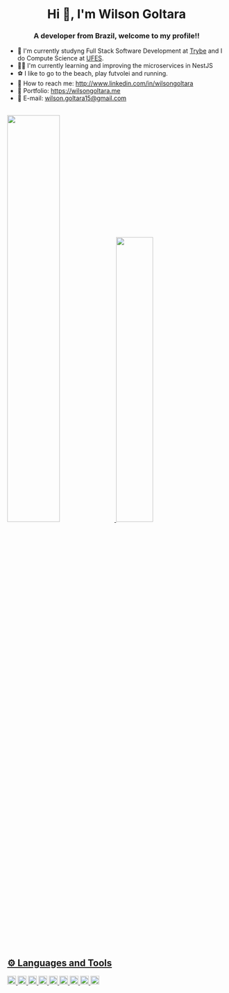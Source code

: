 ### <h1 align="center">Hi 👋, I'm Wilson Goltara</h1>

<h3 align="center">A developer from Brazil, welcome to my profile!!</h3>

- 🏫 I'm currently studyng Full Stack Software Development at <a href="https://betrybe.com" target="_blank">Trybe</a> and I do Compute Science at <a href="https://www.ufes.br/" target="_blank">UFES</a>.
- 🧑‍💻 I'm currently learning and improving the microservices in NestJS
- ⚽ I like to go to the beach, play futvolei and running. 
- 📩 How to reach me: http://www.linkedin.com/in/wilsongoltara
- 📩 Portfolio: https://wilsongoltara.me
- 📩 E-mail: wilson.goltara15@gmail.com
<br/>
 <div display="inline">
  <a href="https://github.com/wilsongoltara">
  <img width="49%" src="https://github-readme-stats-wg.vercel.app/api?username=wilsongoltara&show_icons=true&theme=dark" />
  <img width="41%" src="https://github-readme-stats-wg.vercel.app/api/top-langs?username=wilsongoltara&show_icons=true&theme=dark&layout=compact"/>
 </div>
 
## ⚙️ Languages and Tools
<div>
  <img height='20px' src="https://img.shields.io/badge/-React-blue?style=for-the-badge&logo=React&logoColor=white">
  <img height='20px' src="https://img.shields.io/badge/-TypeScript-blue?style=for-the-badge&logo=typescript&logoColor=white">
  <img height='20px' src="https://img.shields.io/badge/-Tailwind-black?style=for-the-badge&logo=TailwindCSS&logoColor=white">
  <img height='20px' src="https://img.shields.io/badge/-NodeJS-brightgreen?style=for-the-badge&logo=node.js&logoColor=white">
  <img height='20px' src="https://img.shields.io/badge/-Redux-purple?style=for-the-badge&logo=redux&logoColor=white">
  <img height='20px' src="https://img.shields.io/badge/-Jest-red?style=for-the-badge&logo=jest&logoColor=white">
  <img height='20px' src="https://img.shields.io/badge/-MySQL-blue?style=for-the-badge&logo=mysql&logoColor=white">
  <img height='20px' src="https://img.shields.io/badge/-Git-orange?style=for-the-badge&logo=git&logoColor=white">
  <img height='20px' src="https://img.shields.io/badge/-Python-green?style=for-the-badge&logo=python&logoColor=white">
</div>
</br>
